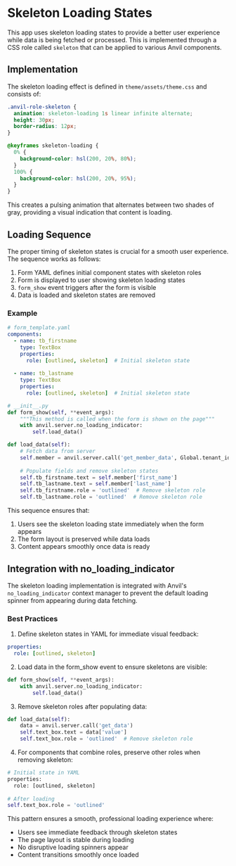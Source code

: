 # Skeleton Loading States

This app uses skeleton loading states to provide a better user experience while data is being fetched or processed. This is implemented through a CSS role called `skeleton` that can be applied to various Anvil components.

## Implementation

The skeleton loading effect is defined in `theme/assets/theme.css` and consists of:

```css
.anvil-role-skeleton {
  animation: skeleton-loading 1s linear infinite alternate;
  height: 30px;
  border-radius: 12px;
}

@keyframes skeleton-loading {
  0% {
    background-color: hsl(200, 20%, 80%);
  }
  100% {
    background-color: hsl(200, 20%, 95%);
  }
}
```

This creates a pulsing animation that alternates between two shades of gray, providing a visual indication that content is loading.

## Loading Sequence

The proper timing of skeleton states is crucial for a smooth user experience. The sequence works as follows:

1. Form YAML defines initial component states with skeleton roles
2. Form is displayed to user showing skeleton loading states
3. `form_show` event triggers after the form is visible
4. Data is loaded and skeleton states are removed

### Example

```yaml
# form_template.yaml
components:
  - name: tb_firstname
    type: TextBox
    properties:
      role: [outlined, skeleton]  # Initial skeleton state
      
  - name: tb_lastname
    type: TextBox
    properties:
      role: [outlined, skeleton]  # Initial skeleton state
```

```python
# __init__.py
def form_show(self, **event_args):
    """This method is called when the form is shown on the page"""
    with anvil.server.no_loading_indicator:
        self.load_data()

def load_data(self):
    # Fetch data from server
    self.member = anvil.server.call('get_member_data', Global.tenant_id, self.email)
    
    # Populate fields and remove skeleton states
    self.tb_firstname.text = self.member['first_name']
    self.tb_lastname.text = self.member['last_name']
    self.tb_firstname.role = 'outlined'  # Remove skeleton role
    self.tb_lastname.role = 'outlined'  # Remove skeleton role
```

This sequence ensures that:
1. Users see the skeleton loading state immediately when the form appears
2. The form layout is preserved while data loads
3. Content appears smoothly once data is ready


## Integration with no_loading_indicator

The skeleton loading implementation is integrated with Anvil's `no_loading_indicator` context manager to prevent the default loading spinner from appearing during data fetching.

### Best Practices

1. Define skeleton states in YAML for immediate visual feedback:
```yaml
properties:
  role: [outlined, skeleton]
```

2. Load data in the form_show event to ensure skeletons are visible:
```python
def form_show(self, **event_args):
    with anvil.server.no_loading_indicator:
        self.load_data()
```

3. Remove skeleton roles after populating data:
```python
def load_data(self):
    data = anvil.server.call('get_data')
    self.text_box.text = data['value']
    self.text_box.role = 'outlined'  # Remove skeleton role
```

4. For components that combine roles, preserve other roles when removing skeleton:
```python
# Initial state in YAML
properties:
  role: [outlined, skeleton]
  
# After loading
self.text_box.role = 'outlined'
```

This pattern ensures a smooth, professional loading experience where:
- Users see immediate feedback through skeleton states
- The page layout is stable during loading
- No disruptive loading spinners appear
- Content transitions smoothly once loaded
